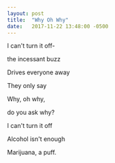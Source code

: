 ```yaml
---
layout: post
title:  "Why Oh Why"
date:   2017-11-22 13:48:00 -0500
---
```


I can't turn it off-

the incessant buzz

Drives everyone away

They only say


Why, oh why,

do you ask why?


I can't turn it off

Alcohol isn't enough

Marijuana, a puff.
